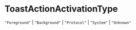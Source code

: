 # **ToastActionActivationType**
`"Foreground"` | `"Background"` | `"Protocol"` | `"System"` | `"Unknown"`